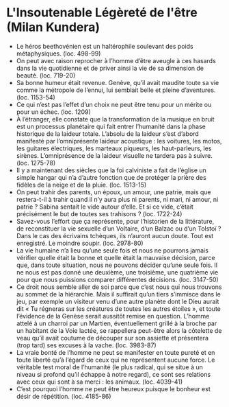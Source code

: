# L'Insoutenable Légèreté de l'être (Milan Kundera)
* Le héros beethovénien est un haltérophile soulevant des poids métaphysiques. (loc. 498-99)
* On peut avec raison reprocher à l’homme d’être aveugle à ces hasards dans la vie quotidienne et de priver ainsi la vie de sa dimension de beauté. (loc. 719-20)
* Sa bonne humeur était revenue. Genève, qu’il avait maudite toute sa vie comme la métropole de l’ennui, lui semblait belle et pleine d’aventures. (loc. 1153-54)
* Ce qui n’est pas l’effet d’un choix ne peut être tenu pour un mérite ou pour un échec. (loc. 1209)
* À l’étranger, elle constate que la transformation de la musique en bruit est un processus planétaire qui fait entrer l’humanité dans la phase historique de la laideur totale. L’absolu de la laideur s’est d’abord manifesté par l’omniprésente laideur acoustique : les voitures, les motos, les guitares électriques, les marteaux piqueurs, les haut-parleurs, les sirènes. L’omniprésence de la laideur visuelle ne tardera pas à suivre. (loc. 1275-78)
* Il y a maintenant des siècles que la foi calviniste a fait de l’église un simple hangar qui n’a d’autre fonction que de protéger la prière des fidèles de la neige et de la pluie. (loc. 1513-15)
* On peut trahir des parents, un époux, un amour, une patrie, mais que restera-t-il à trahir quand il n’y aura plus ni parents, ni mari, ni amour, ni patrie ? Sabina sentait le vide autour d’elle. Et si ce vide, c’était précisément le but de toutes ses trahisons ? (loc. 1722-24)
* Savez-vous l’effort que ça représente, pour l’historien de la littérature, de reconstituer la vie sexuelle d’un Voltaire, d’un Balzac ou d’un Tolstoï ? Dans le cas des écrivains tchèques, ils n’auront aucun doute. Tout est enregistré. Le moindre soupir. (loc. 2978-80)
* La vie humaine n’a lieu qu’une seule fois et nous ne pourrons jamais vérifier quelle était la bonne et quelle était la mauvaise décision, parce que, dans toute situation, nous ne pouvons décider qu’une seule fois. Il ne nous est pas donné une deuxième, une troisième, une quatrième vie pour que nous puissions comparer différentes décisions. (loc. 3147-50)
* Ce droit nous semble aller de soi parce que c’est nous qui nous trouvons au sommet de la hiérarchie. Mais il suffirait qu’un tiers s’immisce dans le jeu, par exemple un visiteur venu d’une autre planète dont le Dieu aurait dit « Tu régneras sur les créatures de toutes les autres étoiles », et toute l’évidence de la Genèse serait aussitôt remise en question. L’homme attelé à un charroi par un Martien, éventuellement grillé à la broche par un habitant de la Voie lactée, se rappellera peut-être alors la côtelette de veau qu’il avait coutume de découper sur son assiette et présentera (trop tard) ses excuses à la vache. (loc. 3983-87)
* La vraie bonté de l’homme ne peut se manifester en toute pureté et en toute liberté qu’à l’égard de ceux qui ne représentent aucune force. Le véritable test moral de l’humanité (le plus radical, qui se situe à un niveau si profond qu’il échappe à notre regard), ce sont ses relations avec ceux qui sont à sa merci : les animaux. (loc. 4039-41)
* C’est pourquoi l’homme ne peut être heureux puisque le bonheur est désir de répétition. (loc. 4185-86)